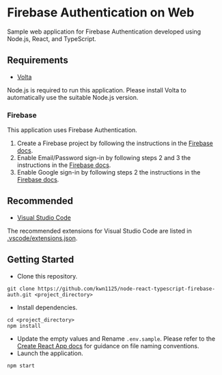 # Firebase Authentication on Web

Sample web application for Firebase Authentication developed using Node.js, React, and TypeScript.  
## Requirements

- [Volta](https://volta.sh/)

Node.js is required to run this application. Please install Volta to automatically use the suitable Node.js version.

### Firebase

This application uses Firebase Authentication.

1. Create a Firebase project by following the instructions in the [Firebase docs](https://firebase.google.com/docs/web/setup#create-project).
1. Enable Email/Password sign-in by following steps 2 and 3 the instructions in the [Firebase docs](https://firebase.google.com/docs/auth/web/password-auth#before_you_begin).
1. Enable Google sign-in by following steps 2 the instructions in the [Firebase docs](https://firebase.google.com/docs/auth/web/google-signin#before_you_begin).

## Recommended

- [Visual Studio Code](https://code.visualstudio.com/)

The recommended extensions for Visual Studio Code are listed in [.vscode/extensions.json](.vscode/extensions.json).

## Getting Started

- Clone this repository.

```
git clone https://github.com/kwn1125/node-react-typescript-firebase-auth.git <project_directory>
```

- Install dependencies.

```
cd <project_directory>
npm install
```

- Update the empty values and Rename `.env.sample`. Please refer to the [Create React App docs](https://create-react-app.dev/docs/adding-custom-environment-variables/#what-other-env-files-can-be-used) for guidance on file naming conventions.
- Launch the application.

```
npm start
```
